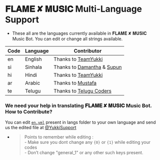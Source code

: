 # 𝐅𝐋𝐀𝐌𝐄 ✘ 𝐌𝐔𝐒𝐈𝐂  Multi-Language Support

- These all are the languages currently available in 𝐅𝐋𝐀𝐌𝐄 ✘ 𝐌𝐔𝐒𝐈𝐂  Music Bot. You can edit or change all strings available.

| Code | Language | Contributor |
|-|-------|-------|
| en | English | Thanks to [TeamYukki](https://t.me/TeamYukki)
| si | Sinhala  | Thanks to [Damantha](https://t.me/MrItzme) & [Supun](https://t.me/Supunma)
| hi | Hindi  | Thanks to [TeamYukki](https://t.me/TeamYukki)
| ar | Arabic | Thanks to [Mustafa](https://t.me/tr_4z)
| te | Telugu | Thanks to [Telugu Coders](https://t.me/tgshadow_fighters)


### We need your help in translating 𝐅𝐋𝐀𝐌𝐄 ✘ 𝐌𝐔𝐒𝐈𝐂  Music Bot. How to Contribute?

You can edit [`en.yml`](https://github.com/TeamYukki/YukkiMusicBot/blob/master/strings/langs/en.yml) present in langs folder to your own language and send us the edited file at [@YukkiSupport](https://t.me/YukkiSupport)

- > Points to remember while editing : <br> - Make sure you dont change any `{0}` or `{1}` while editing your codes <br> - Don’t change "general_1" or any other such keys present.

